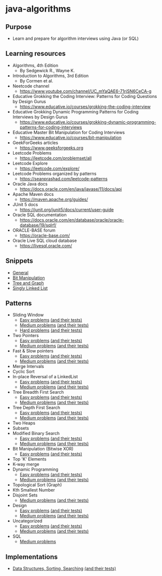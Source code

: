 # java-algorithms

## Purpose 

- Learn and prepare for algorithm interviews using Java (or SQL)

## Learning resources

- Algorithms, 4th Edition 
  - By Sedgewick R., Wayne K.
- Introduction to Algorithms, 3rd Edition 
  - By Cormen et al.
- Neetcode channel
  - https://www.youtube.com/channel/UC_mYaQAE6-71rjSN6CeCA-g
- Educative Grokking the Coding Interview: Patterns for Coding Questions by Design Gurus
  - https://www.educative.io/courses/grokking-the-coding-interview
- Educative Grokking Dynamic Programming Patterns for Coding Interviews by Design Gurus
  - https://www.educative.io/courses/grokking-dynamic-programming-patterns-for-coding-interviews
- Educative Master Bit Manipulation for Coding Interviews
  - https://www.educative.io/courses/bit-manipulation
- GeekForGeeks articles
  - https://www.geeksforgeeks.org
- Leetcode Problems
  - https://leetcode.com/problemset/all
- Leetcode Explore
  - https://leetcode.com/explore/
- Leetcode Problems organized by patterns
  - https://seanprashad.com/leetcode-patterns
- Oracle Java docs
  - https://docs.oracle.com/en/java/javase/11/docs/api
- Apache Maven docs
  - https://maven.apache.org/guides/
- JUnit 5 docs
  - https://junit.org/junit5/docs/current/user-guide
- Oracle SQL documentation
  - https://docs.oracle.com/en/database/oracle/oracle-database/19/sqlrf/
- ORACLE-BASE forum
  - https://oracle-base.com/
- Oracle Live SQL cloud database
  - https://livesql.oracle.com/

## Snippets

- [General](documents/snippets/GeneralSnippets.md)
- [Bit Manipulation](documents/snippets/BitManipulationSnippets.md)
- [Tree and Graph](documents/snippets/TreeGraphSnippets.md)
- [Singly Linked List](documents/snippets/SinglyLinkedListSnippets.md)

## Patterns

- Sliding Window
  - [Easy problems](src/main/java/com/downvoteit/javaalgorithms/problems/easy/slidingwindow) [(and their tests)](src/test/java/com/downvoteit/javaalgorithms/problems/easy/slidingwindow)
  - [Medium problems](src/main/java/com/downvoteit/javaalgorithms/problems/medium/slidingwindow) [(and their tests)](src/test/java/com/downvoteit/javaalgorithms/problems/medium/slidingwindow)
  - [Hard problems](src/main/java/com/downvoteit/javaalgorithms/problems/hard/slidingwindow) [(and their tests)](src/test/java/com/downvoteit/javaalgorithms/problems/hard/slidingwindow)
- Two Pointers
  - [Easy problems](src/main/java/com/downvoteit/javaalgorithms/problems/easy/twopointers) [(and their tests)](src/test/java/com/downvoteit/javaalgorithms/problems/easy/twopointers)
  - [Medium problems](src/main/java/com/downvoteit/javaalgorithms/problems/medium/twopointers) [(and their tests)](src/test/java/com/downvoteit/javaalgorithms/problems/medium/twopointers)
- Fast & Slow pointers
  - [Easy problems](src/main/java/com/downvoteit/javaalgorithms/problems/easy/fastslowpointers) [(and their tests)](src/test/java/com/downvoteit/javaalgorithms/problems/easy/fastslowpointers)
  - [Medium problems](src/main/java/com/downvoteit/javaalgorithms/problems/medium/fastslowpointers) [(and their tests)](src/test/java/com/downvoteit/javaalgorithms/problems/medium/fastslowpointers)
- Merge Intervals
- Cyclic Sort
- In-place Reversal of a LinkedList
  - [Easy problems](src/main/java/com/downvoteit/javaalgorithms/problems/easy/inplacereversal) [(and their tests)](src/test/java/com/downvoteit/javaalgorithms/problems/easy/inplacereversal)
  - [Medium problems](src/main/java/com/downvoteit/javaalgorithms/problems/medium/inplacereversal) [(and their tests)](src/test/java/com/downvoteit/javaalgorithms/problems/medium/inplacereversal)
- Tree Breadth First Search
  - [Easy problems](src/main/java/com/downvoteit/javaalgorithms/problems/easy/breadthfirstsearch) [(and their tests)](src/test/java/com/downvoteit/javaalgorithms/problems/easy/breadthfirstsearch)
  - [Medium problems](src/main/java/com/downvoteit/javaalgorithms/problems/medium/breadthfirstsearch) [(and their tests)](src/test/java/com/downvoteit/javaalgorithms/problems/medium/breadthfirstsearch)
- Tree Depth First Search
  - [Easy problems](src/main/java/com/downvoteit/javaalgorithms/problems/easy/depthfirstsearch) [(and their tests)](src/test/java/com/downvoteit/javaalgorithms/problems/easy/depthfirstsearch)
  - [Medium problems](src/main/java/com/downvoteit/javaalgorithms/problems/medium/depthfirstsearch) [(and their tests)](src/test/java/com/downvoteit/javaalgorithms/problems/medium/depthfirstsearch)
- Two Heaps
- Subsets
- Modified Binary Search
  - [Easy problems](src/main/java/com/downvoteit/javaalgorithms/problems/easy/modifiedbinarysearch) [(and their tests)](src/test/java/com/downvoteit/javaalgorithms/problems/easy/modifiedbinarysearch)
  - [Medium problems](src/main/java/com/downvoteit/javaalgorithms/problems/medium/modifiedbinarysearch) [(and their tests)](src/test/java/com/downvoteit/javaalgorithms/problems/medium/modifiedbinarysearch)
- Bit Manipulation (Bitwise XOR)
  - [Easy problems](src/main/java/com/downvoteit/javaalgorithms/problems/easy/bitmanipulation) [(and their tests)](src/test/java/com/downvoteit/javaalgorithms/problems/easy/bitmanipulation)
- Top 'K' Elements
- K-way merge
- Dynamic Programming
  - [Easy problems](src/main/java/com/downvoteit/javaalgorithms/problems/easy/dynamicprogramming) [(and their tests)](src/test/java/com/downvoteit/javaalgorithms/problems/easy/dynamicprogramming)
  - [Medium problems](src/main/java/com/downvoteit/javaalgorithms/problems/medium/dynamicprogramming) [(and their tests)](src/test/java/com/downvoteit/javaalgorithms/problems/medium/dynamicprogramming)
- Topological Sort (Graph)
- Kth Smallest Number
- Disjoint Sets
  - [Medium problems](src/main/java/com/downvoteit/javaalgorithms/problems/medium/disjointsets) [(and their tests)](src/test/java/com/downvoteit/javaalgorithms/problems/medium/disjointsets)
- Design
  - [Easy problems](src/main/java/com/downvoteit/javaalgorithms/problems/easy/design) [(and their tests)](src/test/java/com/downvoteit/javaalgorithms/problems/easy/design)
  - [Medium problems](src/main/java/com/downvoteit/javaalgorithms/problems/medium/design) [(and their tests)](src/test/java/com/downvoteit/javaalgorithms/problems/medium/design)
- Uncategorized
  - [Easy problems](src/main/java/com/downvoteit/javaalgorithms/problems/easy/uncategorized) [(and their tests)](src/test/java/com/downvoteit/javaalgorithms/problems/easy/uncategorized)
  - [Medium problems](src/main/java/com/downvoteit/javaalgorithms/problems/medium/uncategorized) [(and their tests)](src/test/java/com/downvoteit/javaalgorithms/problems/medium/uncategorized)
- SQL
  - [Medium problems](documents/sql/SQLProblemSolutions.md)
  
## Implementations

- [Data Structures, Sorting, Searching](src/main/java/com/downvoteit/javaalgorithms/implementations) [(and their tests)](src/test/java/com/downvoteit/javaalgorithms/implementations)
